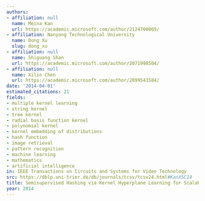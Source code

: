 ```yaml
---
authors:
- affiliation: null
  name: Meina Kan
  url: https://academic.microsoft.com/author/2124700069/
- affiliation: Nanyang Technological University
  name: Dong Xu
  slug: dong_xu
- affiliation: null
  name: Shiguang Shan
  url: https://academic.microsoft.com/author/2071998504/
- affiliation: null
  name: Xilin Chen
  url: https://academic.microsoft.com/author/2099541584/
date: '2014-04-01'
estimated_citations: 21
fields:
- multiple kernel learning
- string kernel
- tree kernel
- radial basis function kernel
- polynomial kernel
- kernel embedding of distributions
- hash function
- image retrieval
- pattern recognition
- machine learning
- mathematics
- artificial intelligence
in: IEEE Transactions on Circuits and Systems for Video Technology
src: https://dblp.uni-trier.de/db/journals/tcsv/tcsv24.html#KanXSC14
title: Semisupervised Hashing via Kernel Hyperplane Learning for Scalable Image Search
year: 2014
---
```

